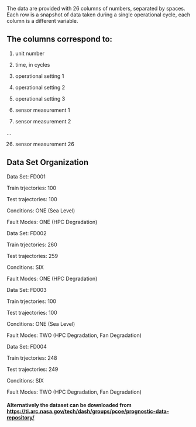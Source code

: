
The data are provided with 26 columns of numbers, separated by spaces. 
Each row is a snapshot of data taken during a single operational cycle, each column is a different variable. 

## The columns correspond to:
1) unit number

2) time, in cycles

3) operational setting 1

4) operational setting 2

5) operational setting 3

6) sensor measurement 1

7) sensor measurement 2

…

26) sensor measurement 26


## Data Set Organization

Data Set: FD001

Train trjectories: 100

Test trajectories: 100

Conditions: ONE (Sea Level)

Fault Modes: ONE (HPC Degradation)

Data Set: FD002

Train trjectories: 260

Test trajectories: 259

Conditions: SIX

Fault Modes: ONE (HPC Degradation)

Data Set: FD003

Train trjectories: 100

Test trajectories: 100

Conditions: ONE (Sea Level)

Fault Modes: TWO (HPC Degradation, Fan Degradation)

Data Set: FD004

Train trjectories: 248

Test trajectories: 249

Conditions: SIX

Fault Modes: TWO (HPC Degradation, Fan Degradation)

#### Alternatively the dataset can be downloaded from https://ti.arc.nasa.gov/tech/dash/groups/pcoe/prognostic-data-repository/
